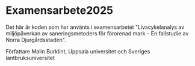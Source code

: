 # Examensarbete2025

Det här är koden som har använts i examensarbetet "Livscykelanalys av miljöpåverkan av saneringsmetoders för förorenad mark​​ – En fallstudie av Norra Djurgårdsstaden​".

Författare Malin Burklint, Uppsala universitet och Sveriges lantbruksuniversitet
